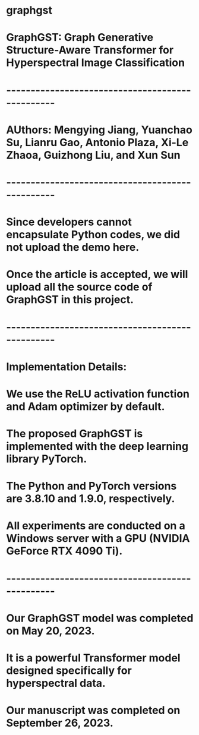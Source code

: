 # graphgst
#
# GraphGST: Graph Generative Structure-Aware Transformer for Hyperspectral Image Classification
# ------------------------------------------------
# AUthors: Mengying Jiang, Yuanchao Su, Lianru Gao, Antonio Plaza, Xi-Le Zhaoa, Guizhong Liu, and Xun Sun
# ------------------------------------------------
# Since developers cannot encapsulate Python codes, we did not upload the demo here.
# Once the article is accepted, we will upload all the source code of GraphGST in this project.
# ------------------------------------------------
# Implementation Details:
#
# We use the ReLU activation function and Adam optimizer by default. 
# The proposed GraphGST is implemented with the deep learning library PyTorch. 
# The Python and PyTorch versions are 3.8.10 and 1.9.0, respectively. 
# All experiments are conducted on a Windows server with a GPU (NVIDIA GeForce RTX 4090 Ti).
# ------------------------------------------------
# Our GraphGST model was completed on May 20, 2023. 
# It is a powerful Transformer model designed specifically for hyperspectral data.
# Our manuscript was completed on September 26, 2023.
